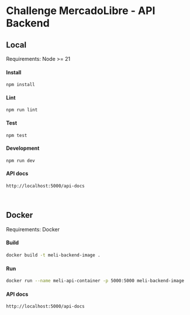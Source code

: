 # Challenge MercadoLibre - API Backend

## Local

Requirements: Node >= 21

#### Install

```
npm install
```

#### Lint

```
npm run lint
```

#### Test

```
npm test
```

#### Development

```
npm run dev
```

#### API docs

```
http://localhost:5000/api-docs
```

&nbsp;
&nbsp;

## Docker

Requirements: Docker

#### Build

```sh
docker build -t meli-backend-image .
```

#### Run

```sh
docker run --name meli-api-container -p 5000:5000 meli-backend-image
```

#### API docs

```
http://localhost:5000/api-docs
```
